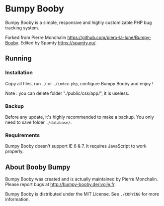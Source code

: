 # Bumpy Booby

Bumpy Booby is a simple, responsive and highly customizable PHP bug tracking
system.

Forked from Pierre Monchalin <https://github.com/piero-la-lune/Bumpy-Booby>. Edited by Spamty <https://spamty.eu/>.

## Running

### Installation

Copy all files, run `./` or `./index.php`, configure Bumpy Booby and enjoy !

Note : you can delete folder "./public/css/app/", it is useless.

### Backup

Before any update, it's highly recommended to make a backup. You only need to
save folder `./database/`.

### Requirements

Bumpy Booby doesn't support IE 6 & 7. It requires JavaScript to work
properly.

## About Booby Bumpy

Bumpy Booby was created and is actually maintained by Pierre Monchalin. Please
report bugs at <http://bumpy-booby.derivoile.fr>.

Bumpy Booby is distributed under the MIT License. See `./COPYING` for more
information.
